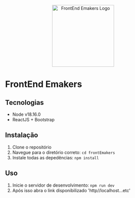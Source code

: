 <p align="center">
  <img src="https://lh3.googleusercontent.com/p/AF1QipMUOBKM6KPJ-8hJId8qiEQttCZpFHlnQLprNBM6=s680-w680-h510" alt="FrontEnd Emakers Logo", width="200", height="200">
</p>

# FrontEnd Emakers

## Tecnologias

- Node v18.16.0
- ReactJS + Bootstrap

## Instalação

1. Clone o repositório
2. Navegue para o diretório correto: `cd frontEmakers`
3. Instale todas as depedências: `npm install`

## Uso

1. Inicie o servidor de desenvolvimento: `npm run dev`
2. Após isso abra o link disponibilizado 'http//localhost...etc'

